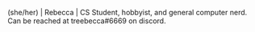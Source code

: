 (she/her) | Rebecca | CS Student, hobbyist, and general computer nerd. 
Can be reached at treebecca#6669 on discord.
